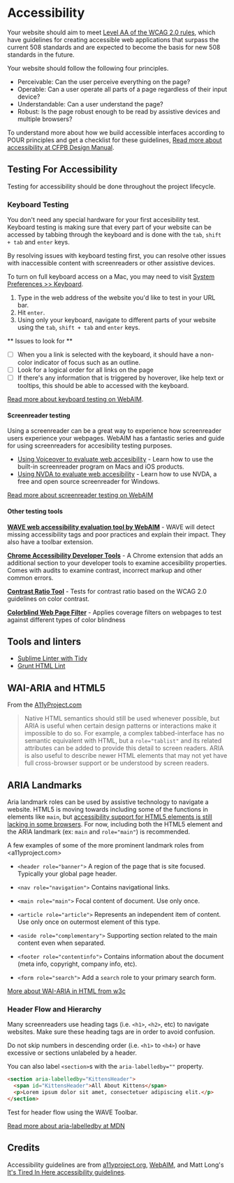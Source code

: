 # Accessibility

Your website should aim to meet
[Level AA of the WCAG 2.0 rules](http://www.w3.org/TR/WCAG/),
which have guidelines for creating accessible web applications
that surpass the current 508 standards
and are expected to become the basis for new 508 standards in the future.

Your website should follow the following four principles.

- Perceivable: Can the user perceive everything on the page?
- Operable: Can a user operate all parts of a page regardless of their input device?
- Understandable: Can a user understand the page?
- Robust: Is the page robust enough to be read by assistive devices and multiple browsers?

To understand more about how we build accessible interfaces according to
POUR principles and get a checklist for these guidelines,
[Read more about accessibility at CFPB Design Manual](http://cfpb.github.io/design-manual/guides/accessible-interfaces.html).

## Testing For Accessibility

Testing for accessibility should be done throughout the project lifecycle.

### Keyboard Testing

You don't need any special hardware for your first accesibility test.
Keyboard testing is making sure that every part of your website
can be accessed by tabbing through the keyboard and
is done with the `tab`, `shift + tab` and `enter` keys.

By resolving issues with keyboard testing first, you can resolve other issues
with inaccessible content with screenreaders or other assistive devices.

To turn on full keyboard access on a Mac, you may need to visit
[System Preferences >> Keyboard](img/full-keyboard-access.png).

1. Type in the web address of the website you'd like to test in your URL bar.
2. Hit `enter`.
3. Using only your keyboard,
navigate to different parts of your website using
the `tab`, `shift + tab` and `enter` keys.

** Issues to look for **
-[ ] When you a link is selected with the keyboard, it should have a
non-color indicator of focus such as an outline.
-[ ] Look for a logical order for all links on the page
-[ ] If there's any information that is triggered by hoverover,
like help text or tooltips,
this should be able to accessed with the keyboard.

[Read more about keyboard testing on WebAIM](http://webaim.org/techniques/keyboard/).


#### Screenreader testing

Using a screenreader can be a great way to experience how screenreader users experience your webpages.
WebAIM has a fantastic series and guide for using screenreaders for accesibility testing purposes.

+ [Using Voiceover to evaluate web accesibility](http://webaim.org/articles/voiceover/) -
Learn how to use the built-in screenreader program on Macs and iOS products.
+ [Using NVDA to evaluate web accesibility](http://webaim.org/articles/nvda/) -
Learn how to use NVDA, a free and open source screenreader for Windows.

[Read more about screenreader testing on WebAIM](http://webaim.org/articles/screenreader_testing/)


#### Other testing tools

**[WAVE web accessibility evaluation tool by WebAIM](http://wave.webaim.org/)** -
WAVE will detect missing accessibility tags and poor practices and explain their impact.
They also have a toolbar extension.

**[Chrome Accessibility Developer Tools](https://chrome.google.com/webstore/detail/accessibility-developer-t/fpkknkljclfencbdbgkenhalefipecmb?hl=en)** -
A Chrome extension that adds an additional section to your developer tools
to examine accesibility properties.
Comes with audits to examine contrast, incorrect markup and other common errors.

**[Contrast Ratio Tool](http://leaverou.github.io/contrast-ratio/)** -
Tests for contrast ratio based on the WCAG 2.0 guidelines on color contrast.

**[Colorblind Web Page Filter](http://colorfilter.wickline.org/)** -
Applies coverage filters on webpages to test against different types of color blindness


## Tools and linters

- [Sublime Linter with Tidy](https://github.com/SublimeLinter/SublimeLinter-for-ST2)
- [Grunt HTML Lint](https://www.npmjs.com/package/grunt-html)


## WAI-ARIA and HTML5
From the [A11yProject.com](http://a11yproject.com/posts/getting-started-aria/)

> Native HTML semantics should still be used whenever possible,
> but ARIA is useful when certain design patterns
> or interactions make it impossible to do so.
> For example, a complex tabbed-interface has no semantic equivalent with HTML,
> but a `role="tablist"` and its related attributes can be added
> to provide this detail to screen readers.
> ARIA is also useful to describe newer HTML elements that may not yet
> have full cross-browser support or be understood by screen readers.


## ARIA Landmarks

Aria landmark roles can be used by assistive technology to navigate a website.
HTML5 is moving towards including some of the functions in elements like `main`,
but [accessibility support for HTML5 elements is still lacking in some browsers](http://www.html5accessibility.com/).
For now, including both the HTML5 element and the ARIA landmark
(ex: `main` and `role="main"`)
is recommended.

A few examples of some of the more prominent landmark roles from <a11yproject.com>

+ `<header role="banner">`
A region of the page that is site focused. Typically your global page header.

+ `<nav role="navigation">`
Contains navigational links.

+ `<main role="main">`
Focal content of document. Use only once.

+ `<article role="article">`
Represents an independent item of content. Use only once on outermost element of this type.

+ `<aside role="complementary">`
Supporting section related to the main content even when separated.

+ `<footer role="contentinfo">`
Contains information about the document (meta info, copyright, company info, etc).

+ `<form role="search">`
Add a `search` role to your primary search form.

[More about WAI-ARIA in HTML from w3c](http://www.w3.org/TR/aria-in-html/)


### Header Flow and Hierarchy

Many screenreaders use heading tags (i.e. `<h1>`, `<h2>`, etc) to navigate websites.
Make sure these heading tags are in order to avoid confusion.

Do not skip numbers in descending order (i.e. `<h1>` to `<h4>`) or
have excessive or sections unlabeled by a header.

You can also label `<section>`s with the `aria-labelledby=""` property.

``` html
<section aria-labelledby="KittensHeader">
  <span id="KittensHeader">All About Kittens</span>
  <p>Lorem ipsum dolor sit amet, consectetuer adipiscing elit.</p>
</section>
```

Test for header flow using the WAVE Toolbar.

[Read more about aria-labelledby at MDN](https://developer.mozilla.org/en-US/docs/Web/Accessibility/ARIA/ARIA_Techniques/Using_the_aria-labelledby_attribute)





## Credits

Accessibility guidelines are from [a11yproject.org](a11yproject.org), [WebAIM](http://webaim.org/), and Matt Long's [It's Tired In Here accessibility guidelines](http://itstiredinhere.com/accessibility/).
